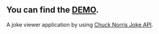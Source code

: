 
## You can find the [DEMO](https://joke-norris-b4osctxc5-fatihsamur.vercel.app/).

A joke viewer application by using [Chuck Norris Joke API](https://api.chucknorris.io/).

